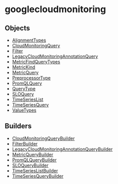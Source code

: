 # <span class="badge package-variant-dataquery"></span> googlecloudmonitoring

## Objects

 * <span class="badge object-type-enum"></span> [AlignmentTypes](./object-AlignmentTypes.md)
 * <span class="badge object-type-interface"></span> [CloudMonitoringQuery](./object-CloudMonitoringQuery.md)
 * <span class="badge object-type-interface"></span> [Filter](./object-Filter.md)
 * <span class="badge object-type-interface"></span> [LegacyCloudMonitoringAnnotationQuery](./object-LegacyCloudMonitoringAnnotationQuery.md)
 * <span class="badge object-type-enum"></span> [MetricFindQueryTypes](./object-MetricFindQueryTypes.md)
 * <span class="badge object-type-enum"></span> [MetricKind](./object-MetricKind.md)
 * <span class="badge object-type-interface"></span> [MetricQuery](./object-MetricQuery.md)
 * <span class="badge object-type-enum"></span> [PreprocessorType](./object-PreprocessorType.md)
 * <span class="badge object-type-interface"></span> [PromQLQuery](./object-PromQLQuery.md)
 * <span class="badge object-type-enum"></span> [QueryType](./object-QueryType.md)
 * <span class="badge object-type-interface"></span> [SLOQuery](./object-SLOQuery.md)
 * <span class="badge object-type-interface"></span> [TimeSeriesList](./object-TimeSeriesList.md)
 * <span class="badge object-type-interface"></span> [TimeSeriesQuery](./object-TimeSeriesQuery.md)
 * <span class="badge object-type-enum"></span> [ValueTypes](./object-ValueTypes.md)
## Builders

 * <span class="badge builder"></span> [CloudMonitoringQueryBuilder](./builder-CloudMonitoringQueryBuilder.md)
 * <span class="badge builder"></span> [FilterBuilder](./builder-FilterBuilder.md)
 * <span class="badge builder"></span> [LegacyCloudMonitoringAnnotationQueryBuilder](./builder-LegacyCloudMonitoringAnnotationQueryBuilder.md)
 * <span class="badge builder"></span> [MetricQueryBuilder](./builder-MetricQueryBuilder.md)
 * <span class="badge builder"></span> [PromQLQueryBuilder](./builder-PromQLQueryBuilder.md)
 * <span class="badge builder"></span> [SLOQueryBuilder](./builder-SLOQueryBuilder.md)
 * <span class="badge builder"></span> [TimeSeriesListBuilder](./builder-TimeSeriesListBuilder.md)
 * <span class="badge builder"></span> [TimeSeriesQueryBuilder](./builder-TimeSeriesQueryBuilder.md)
